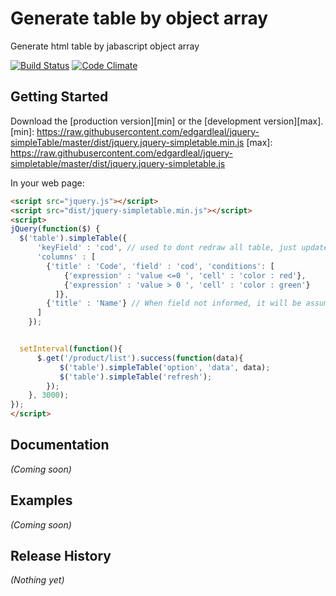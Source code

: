 # Generate table by object array

Generate html table by jabascript object array

[![Build Status](https://travis-ci.org/edgardleal/jquery-simpletable.svg?branch=master)](https://travis-ci.org/edgardleal/jquery-simpleTable)
[![Code Climate](https://codeclimate.com/github/edgardleal/jquery-simpletable.png)](https://codeclimate.com/github/edgardleal/jquery-simpletable)


## Getting Started

Download the [production version][min] or the [development version][max].
[min]: https://raw.githubusercontent.com/edgardleal/jquery-simpleTable/master/dist/jquery.jquery-simpletable.min.js
[max]: https://raw.githubusercontent.com/edgardleal/jquery-simpletable/master/dist/jquery.jquery-simpletable.js

In your web page:

```html
<script src="jquery.js"></script>
<script src="dist/jquery-simpletable.min.js"></script>
<script>
jQuery(function($) {
  $('table').simpleTable({
      'keyField' : 'cod', // used to dont redraw all table, just update the row with id 
      'columns' : [
        {'title' : 'Code', 'field' : 'cod', 'conditions': [ 
            {'expression' : 'value <=0 ', 'cell' : 'color : red'},
            {'expression' : 'value > 0 ', 'cell' : 'color : green'}
          ]},
        {'title' : 'Name'} // When field not informed, it will be assume 'title' field
      ]
    });


  setInterval(function(){
      $.get('/product/list').success(function(data){
           $('table').simpleTable('option', 'data', data);
           $('table').simpleTable('refresh');
        });
    }, 3000);
});
</script>
```

## Documentation
_(Coming soon)_

## Examples
_(Coming soon)_

## Release History
_(Nothing yet)_
